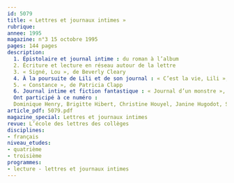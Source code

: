 ```yaml
---
id: 5079
title: « Lettres et journaux intimes »
rubrique: 
annee: 1995
magazine: n°3 15 octobre 1995
pages: 144 pages
description: 
  1. Épistolaire et journal intime : du roman à l’album
  2. Écriture et lecture en réseau autour de la lettre
  3. « Signé, Lou », de Beverly Cleary
  4. À la poursuite de Lili et de son journal : « C’est la vie, Lili », de Valérie Dayre
  5. « Constance », de Patricia Clapp
  6. Journal intime et fiction fantastique : « Journal d’un monstre », de Richard Matheson
  Ont participé à ce numéro :
  Dominique Henry, Brigitte Hibert, Christine Houyel, Janine Hugodot, Sophie Josselin, Denise Laboureau, Christian Poslaniec et Jean-Pierre Tusseau
article_pdf: 5079.pdf
magazine_special: Lettres et journaux intimes
revue: L’école des lettres des collèges
disciplines:
- français
niveau_etudes:
- quatrième
- troisième
programmes:
- lecture - lettres et journaux intimes
---
```

